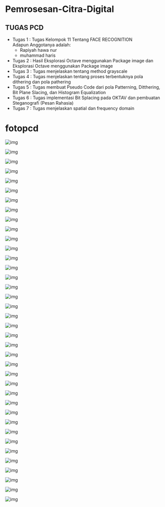 # Pemrosesan-Citra-Digital

## TUGAS PCD

- Tugas 1 : Tugas Kelompok 11 Tentang FACE RECOGNITION
  <br>Adapun Anggotanya adalah:
  - Rapiyah hawa nur
  - muhammad haris
- Tugas 2 : Hasil Eksplorasi Octave menggunakan Package image dan Eksplorasi Octave menggunakan Package image
- Tugas 3 : Tugas menjelaskan tentang method grayscale
- Tugas 4 : Tugas menjelaskan tentang proses terbentuknya pola dithering dan pola pathering
- Tugas 5 : Tugas membuat Pseudo Code dari pola Patterning, Ditthering, Bit Plane Slacing, dan Histogram Equalization
- Tugas 6 : Tugas implementasi Bit Splacing pada OKTAV dan pembuatan Steganografi (Pesan Rahasia)
- Tugas 7 : Tugas menjelaskan spatial dan frequency domain 

# fotopcd 

![img](fotopcd/gambar1.png.)

![img](fotopcd/gambar2.png.)

![img](fotopcd/gambar3.png.)

![img](fotopcd/gambar4.png.)

![img](fotopcd/gambar5.png.)

![img](fotopcd/gambar6.png.)

![img](fotopcd/gambar7.jpg.)

![img](fotopcd/gambar8.png.)

![img](fotopcd/gambar9.png.)

![img](fotopcd/gambar10.png.)

![img](fotopcd/gambar11.png.)

![img](fotopcd/gambar12.png.)

![img](fotopcd/gambar13.png.)

![img](fotopcd/gambar14.png.)

![img](fotopcd/gambar5.png.)

![img](fotopcd/gambar16.png.)

![img](fotopcd/gambar17.png.)

![img](fotopcd/gambar18.png.)

![img](fotopcd/gambar19.png.)

![img](fotopcd/gambar20.png.)

![img](fotopcd/gambar21.png.)

![img](fotopcd/gambar22.png.)

![img](fotopcd/gambar23.png.)

![img](fotopcd/gambar24.png.)

![img](fotopcd/gambar25.png.)

![img](fotopcd/gambar26.png.)

![img](fotopcd/gambar27.png.)

![img](fotopcd/gambar28.png.)

![img](fotopcd/gambar29.png.)

![img](fotopcd/gambar30.png.)

![img](fotopcd/gambar31.png.)

![img](fotopcd/gambar32.png.)

![img](fotopcd/gambar33.png.)

![img](fotopcd/gambar34.png.)

![img](fotopcd/gambar35.png.)

![img](fotopcd/gambar36.png.)

![img](fotopcd/gambar37.png.)

![img](fotopcd/rgb.jpg.)